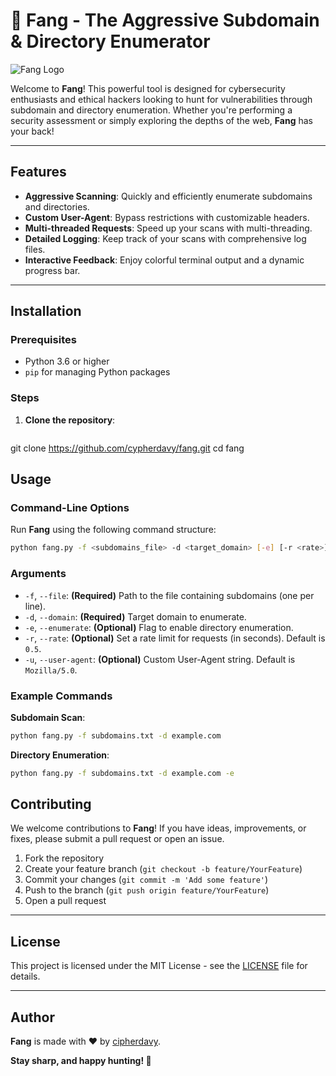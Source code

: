 # 🦷 Fang - The Aggressive Subdomain & Directory Enumerator

![Fang Logo](https://ibb.co/qypYmfH)

Welcome to **Fang**! This powerful tool is designed for cybersecurity enthusiasts and ethical hackers looking to hunt for vulnerabilities through subdomain and directory enumeration. Whether you're performing a security assessment or simply exploring the depths of the web, **Fang** has your back!

---

## Features

- **Aggressive Scanning**: Quickly and efficiently enumerate subdomains and directories.
- **Custom User-Agent**: Bypass restrictions with customizable headers.
- **Multi-threaded Requests**: Speed up your scans with multi-threading.
- **Detailed Logging**: Keep track of your scans with comprehensive log files.
- **Interactive Feedback**: Enjoy colorful terminal output and a dynamic progress bar.

---

## Installation

### Prerequisites

- Python 3.6 or higher
- `pip` for managing Python packages

### Steps

1. **Clone the repository**:
   ```bash
  git clone https://github.com/cypherdavy/fang.git
   cd fang

## Usage

### Command-Line Options

Run **Fang** using the following command structure:

```bash
python fang.py -f <subdomains_file> -d <target_domain> [-e] [-r <rate>] [-u <user_agent>]
```

### Arguments

- `-f`, `--file`: **(Required)** Path to the file containing subdomains (one per line).
- `-d`, `--domain`: **(Required)** Target domain to enumerate.
- `-e`, `--enumerate`: **(Optional)** Flag to enable directory enumeration.
- `-r`, `--rate`: **(Optional)** Set a rate limit for requests (in seconds). Default is `0.5`.
- `-u`, `--user-agent`: **(Optional)** Custom User-Agent string. Default is `Mozilla/5.0`.

### Example Commands

**Subdomain Scan**:
```bash
python fang.py -f subdomains.txt -d example.com
```

**Directory Enumeration**:
```bash
python fang.py -f subdomains.txt -d example.com -e
```
## Contributing

We welcome contributions to **Fang**! If you have ideas, improvements, or fixes, please submit a pull request or open an issue.

1. Fork the repository
2. Create your feature branch (`git checkout -b feature/YourFeature`)
3. Commit your changes (`git commit -m 'Add some feature'`)
4. Push to the branch (`git push origin feature/YourFeature`)
5. Open a pull request

---

## License

This project is licensed under the MIT License - see the [LICENSE](LICENSE) file for details.

---

## Author

**Fang** is made with ❤️ by [cipherdavy](https://github.com/yourusername).

**Stay sharp, and happy hunting! 🦷**
